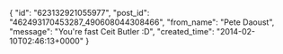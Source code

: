  {
   "id": "623132921055977",
   "post_id": "462493170453287_490608044308466",
   "from_name": "Pete Daoust",
   "message": "You're fast Ceit Butler :D",
   "created_time": "2014-02-10T02:46:13+0000"
 }

